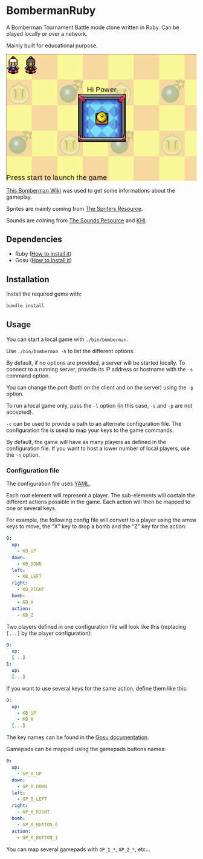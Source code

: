 # BombermanRuby

A Bomberman Tournament Battle mode clone written in Ruby. Can be played locally or over a network.

Mainly built for educational purpose.

![gameplay](./assets/readme/gameplay.gif?raw=true)

[This Bomberman Wiki](https://bomberman.fandom.com/wiki/Bomberman_Tournament) was used to get some informations about the gameplay.

Sprites are mainly coming from [The Spriters Resource](https://www.spriters-resource.com/game_boy_advance/bombertourn/).

Sounds are coming from [The Sounds Resource](https://www.sounds-resource.com/game_boy_advance/bombermantournament/sound/8848/) and [KHI](https://downloads.khinsider.com/game-soundtracks/album/bomberman-tournament-gba).


## Dependencies

- Ruby ([How to install it](https://www.ruby-lang.org/en/documentation/installation/))
- Gosu ([How to install it](https://github.com/gosu/gosu/wiki#installation))

## Installation

Install the required gems with:

```ruby
bundle install
```

## Usage

You can start a local game with `./bin/bomberman`.

Use `./bin/bomberman -h` to list the different options.

By default, if no options are provided, a server will be started locally. To connect to a running server, provide its IP address or hostname with the `-s` command option.

You can change the port (both on the client and on the server) using the `-p` option.

To run a local game only, pass the `-l` option (in this case, `-s` and `-p` are not accepted).

`-c` can be used to provide a path to an alternate configuration file. The configuration file is used to map your keys to the game commands.

By default, the game will have as many players as defined in the configuration file. If you want to host a lower number of local players, use the `-n` option.

### Configuration file

The configuration file uses [YAML](https://yaml.org/).

Each root element will represent a player. The sub-elements will contain the different actions possible in the game. Each action will then be mapped to one or several keys.

For example, the following config file will convert to a player using the arrow keys to move, the "X" key to drop a bomb and the "Z" key for the action:
```yml
0:
  up:
    - KB_UP
  down:
    - KB_DOWN
  left:
    - KB_LEFT
  right:
    - KB_RIGHT
  bomb:
    - KB_X
  action:
    - KB_Z
```

Two players defined in one configuration file will look like this (replacing `[...]` by the player configuration):
```yml
0:
  up:
  [...]
1:
  up:
  [...]
```


If you want to use several keys for the same action, define them like this:
```yml
0:
  up:
    - KB_UP
    - KB_W
  [...]
```

The key names can be found in the [Gosu documentation](https://www.rubydoc.info/gems/gosu/Gosu#KB_0%E2%80%A6KB_9-constant).

Gamepads can be mapped using the gamepads buttons names:
```yml
0:
  up:
    - GP_0_UP
  down:
    - GP_0_DOWN
  left:
    - GP_0_LEFT
  right:
    - GP_0_RIGHT
  bomb:
    - GP_0_BUTTON_0
  action:
    - GP_0_BUTTON_1
```
You can map several gamepads with `GP_1_*`, `GP_2_*`, etc...
